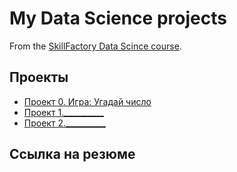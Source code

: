 # My Data Science projects

From the [SkillFactory Data Scince course](https://skillfactory.ru/data_scientist).

## Проекты
 
* [Проект 0. Игра: Угадай число](https://github.com/sergiano137/sf_data_science/project_0)
* [Проект 1.__________](__)
* [Проект 2.__________](__)

## Ссылка на резюме